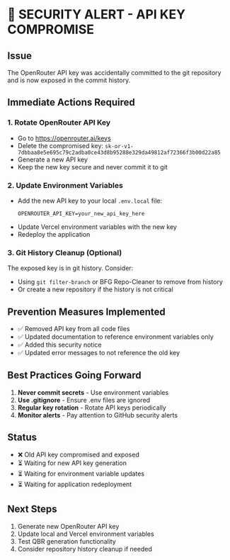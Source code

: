 # 🚨 SECURITY ALERT - API KEY COMPROMISE

## Issue
The OpenRouter API key was accidentally committed to the git repository and is now exposed in the commit history.

## Immediate Actions Required

### 1. Rotate OpenRouter API Key
- Go to https://openrouter.ai/keys
- Delete the compromised key: `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`
- Generate a new API key
- Keep the new key secure and never commit it to git

### 2. Update Environment Variables
- Add the new API key to your local `.env.local` file:
  ```
  OPENROUTER_API_KEY=your_new_api_key_here
  ```
- Update Vercel environment variables with the new key
- Redeploy the application

### 3. Git History Cleanup (Optional)
The exposed key is in git history. Consider:
- Using `git filter-branch` or BFG Repo-Cleaner to remove from history
- Or create a new repository if the history is not critical

## Prevention Measures Implemented
- ✅ Removed API key from all code files
- ✅ Updated documentation to reference environment variables only
- ✅ Added this security notice
- ✅ Updated error messages to not reference the old key

## Best Practices Going Forward
1. **Never commit secrets** - Use environment variables
2. **Use .gitignore** - Ensure .env files are ignored
3. **Regular key rotation** - Rotate API keys periodically
4. **Monitor alerts** - Pay attention to GitHub security alerts

## Status
- ❌ Old API key compromised and exposed
- ⏳ Waiting for new API key generation
- ⏳ Waiting for environment variable updates
- ⏳ Waiting for application redeployment

## Next Steps
1. Generate new OpenRouter API key
2. Update local and Vercel environment variables
3. Test QBR generation functionality
4. Consider repository history cleanup if needed
